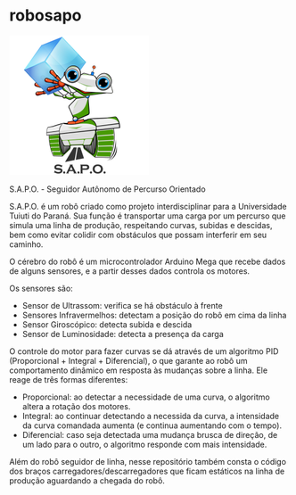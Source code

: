# robosapo
![S.A.P.O.](/images/sapo.png)

S.A.P.O. - Seguidor Autônomo de Percurso Orientado

S.A.P.O. é um robô criado como projeto interdisciplinar para a Universidade Tuiuti do Paraná.
Sua função é transportar uma carga por um percurso que simula uma linha de produção, respeitando curvas, subidas e descidas, bem como evitar colidir com obstáculos que possam interferir em seu caminho.

O cérebro do robô é um microcontrolador Arduino Mega que recebe dados de alguns sensores, e a partir desses dados controla os motores.

Os sensores são:
- Sensor de Ultrassom: verifica se há obstáculo à frente
- Sensores Infravermelhos: detectam a posição do robô em cima da linha
- Sensor Giroscópico: detecta subida e descida
- Sensor de Luminosidade: detecta a presença da carga

O controle do motor para fazer curvas se dá através de um algoritmo PID (Proporcional + Integral + Diferencial), o que garante ao robô um comportamento dinâmico em resposta às mudanças sobre a linha. Ele reage de três formas diferentes:
- Proporcional: ao detectar a necessidade de uma curva, o algoritmo altera a rotação dos motores.
- Integral: ao continuar detectando a necessida da curva, a intensidade da curva comandada aumenta (e continua aumentando com o tempo).
- Diferencial: caso seja detectada uma mudança brusca de direção, de um lado para o outro, o algoritmo responde com mais intensidade.

Além do robô seguidor de linha, nesse repositório também consta o código dos braços carregadores/descarregadores que ficam estáticos na linha de produção aguardando a chegada do robô.
